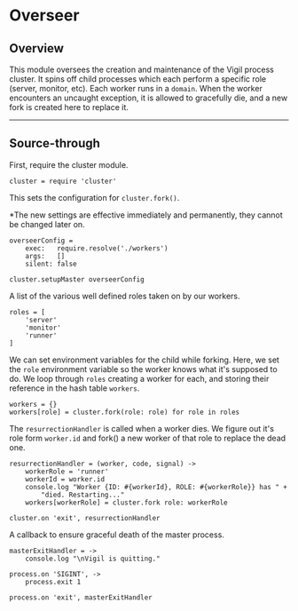 Overseer
========

Overview
--------

This module oversees the creation and maintenance of the Vigil process
cluster. It spins off child processes which each perform a specific role
(server, monitor, etc). Each worker runs in a `domain`. When the worker
encounters an uncaught exception, it is allowed to gracefully die, and a new
fork is created here to replace it.

***

Source-through
--------------

First, require the cluster module.

    cluster = require 'cluster'


This sets the configuration for `cluster.fork()`. 

*The new settings are effective immediately and permanently, they cannot be
changed later on.

    overseerConfig =
        exec:   require.resolve('./workers')
        args:   []
        silent: false

    cluster.setupMaster overseerConfig

A list of the various well defined roles taken on by our workers.

    roles = [
        'server'
        'monitor'
        'runner'
    ]

We can set environment variables for the child while forking. Here, we set the
`role` environment variable so the worker knows what it's supposed to do. We
loop through `roles` creating a worker for each, and storing their reference
in the hash table `workers`.

    workers = {}
    workers[role] = cluster.fork(role: role) for role in roles

The `resurrectionHandler` is called when a worker dies. We figure out it's
role form `worker.id` and fork() a new worker of that role to replace the dead
one.

    resurrectionHandler = (worker, code, signal) ->
        workerRole = 'runner'
        workerId = worker.id
        console.log "Worker {ID: #{workerId}, ROLE: #{workerRole}} has " + 
            "died. Restarting..."
        workers[workerRole] = cluster.fork role: workerRole

    cluster.on 'exit', resurrectionHandler

A callback to ensure graceful death of the master process.

    masterExitHandler = ->
        console.log "\nVigil is quitting."

    process.on 'SIGINT', ->
        process.exit 1

    process.on 'exit', masterExitHandler